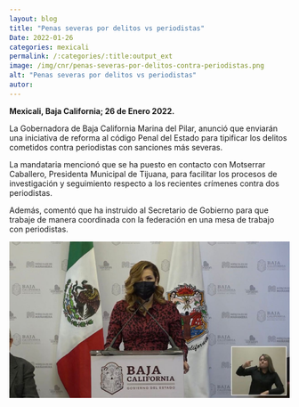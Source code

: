 ```yaml
---
layout: blog
title: "Penas severas por delitos vs periodistas"
Date: 2022-01-26
categories: mexicali
permalink: /:categories/:title:output_ext
image: /img/cnr/penas-severas-por-delitos-contra-periodistas.png
alt: "Penas severas por delitos vs periodistas"
autor:
---
```


**Mexicali, Baja California; 26 de Enero 2022.** 

La Gobernadora de Baja California Marina del Pilar, anunció que enviarán  una iniciativa de reforma al código Penal del Estado para tipificar los delitos cometidos contra periodistas con sanciones más severas.

La mandataria mencionó que se ha puesto en contacto con Motserrar Caballero, Presidenta Municipal de Tijuana, para facilitar los procesos de investigación y seguimiento respecto a los recientes crímenes contra dos periodistas.

Además, comentó que ha instruido al Secretario de Gobierno para que trabaje de manera coordinada con la federación en una mesa de trabajo con periodistas.

<div id="carouselExampleSlidesOnly" class="carousel slide" data-ride="carousel">
  <div class="carousel-inner">
    <div class="carousel-item active">
       <img class="d-block w-100" src="/img/cnr/penas-severas-por-delitos-contra-periodistas.png" loading="lazy"  alt="Penas severas por delitos vs periodistas">
    </div>
  </div>
</div>